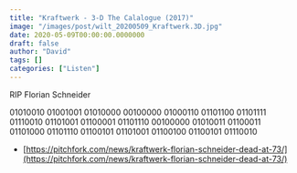 ```yaml
---
title: "Kraftwerk - 3-D The Calalogue (2017)"
image: "/images/post/wilt_20200509_Kraftwerk.3D.jpg"
date: 2020-05-09T00:00:00.0000000
draft: false
author: "David"
tags: []
categories: ["Listen"]
---
```

RIP Florian Schneider

01010010 01001001 01010000 00100000 01000110 01101100 01101111 01110010  01101001 01100001 01101110 00100000 01010011 01100011 01101000 01101110  01100101 01101001 01100100 01100101 01110010

- [https://pitchfork.com/news/kraftwerk-florian-schneider-dead-at-73/](https://pitchfork.com/news/kraftwerk-florian-schneider-dead-at-73/)